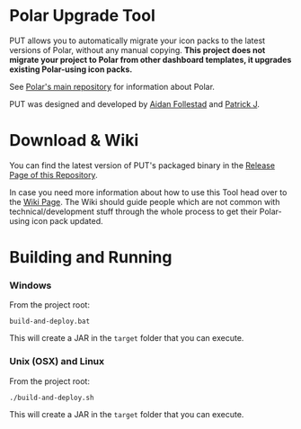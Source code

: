# Polar Upgrade Tool

PUT allows you to automatically migrate your icon packs to the latest versions of Polar, without any manual copying. **This project does not migrate your project to Polar from other dashboard templates, it upgrades existing Polar-using icon packs.**

See [Polar's main repository](https://github.com/afollestad/polar-dashboard) for information about Polar.

PUT was designed and developed by [Aidan Follestad](https://github.com/afollestad) and [Patrick J](https://github.com/PDDStudio).

# Download & Wiki
You can find the latest version of PUT's packaged binary in the [Release Page of this Repository](https://github.com/afollestad/polar-dashboard-upgrade-tool/releases).

In case you need more information about how to use this Tool head over to the [Wiki Page](https://github.com/PDDStudio/polar-dashboard-upgrade-tool/wiki/Polar-Dashboard-Upgrade-Tool---Wiki).
The Wiki should guide people which are not common with technical/development stuff through the whole process to get their Polar-using icon pack updated.

# Building and Running

### Windows

From the project root:

```Gradle
build-and-deploy.bat
```

This will create a JAR in the `target` folder that you can execute.

### Unix (OSX) and Linux

From the project root:

```Gradle
./build-and-deploy.sh
```

This will create a JAR in the `target` folder that you can execute.
